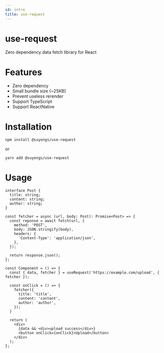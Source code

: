 ```yaml
---
id: intro
title: use-request
---
```


# use-request
Zero dependency data fetch library for React

# Features
* Zero dependency
* Small bundle size (~25KB)
* Prevent useless rerender
* Support TypeScript
* Support ReactNative

# Installation
`npm install @suyongs/use-request`

or

`yarn add @suyongs/use-request`

# Usage
```tsx
interface Post {
  title: string;
  content: string;
  author: string;
}

const fetcher = async (url, body: Post): Promise<Post> => {
  const reponse = await fetch(url, {
    method: 'POST',
    body: JSON.stringify(body),
    headers: {
      'Content-Type': 'application/json',
    },
  });

  return response.json();
};

const Component = () => {
  const { data, fetcher } = useRequest('https://example.com/upload', { fetcher });

  const onClick = () => {
    fetcher({
      title: 'title',
      content: 'content',
      author: 'author',
    });
  }

  return (
    <div>
      {data && <div>upload success</div>}
      <button onClick={onClick}>Upload</button>
    </div>
  );
};
```
